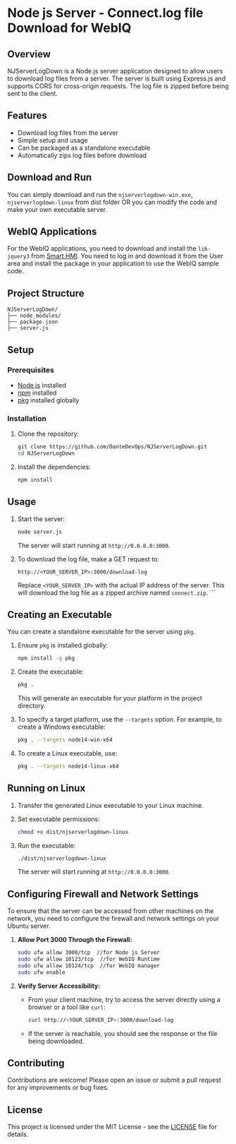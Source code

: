 
# Node js Server - Connect.log file Download for WebIQ

## Overview

NJServerLogDown is a Node.js server application designed to allow users to download log files from a server. The server is built using Express.js and supports CORS for cross-origin requests. The log file is zipped before being sent to the client.

## Features

- Download log files from the server
- Simple setup and usage
- Can be packaged as a standalone executable
- Automatically zips log files before download

## Download and Run

You can simply download and run the `njserverlogdown-win.exe`, `njserverlogdown-linux` from dist folder OR you can modify the code and make your own executable server.

## WebIQ Applications

For the WebIQ applications, you need to download and install the `lib-jquery3` from [Smart HMI](https://www.smart-hmi.com). You need to log in and download it from the User area and install the package in your application to use the WebIQ sample code.

## Project Structure

```
NJServerLogDown/
├── node_modules/
├── package.json
├── server.js
```

## Setup

### Prerequisites

- [Node.js](https://nodejs.org/) installed
- [npm](https://www.npmjs.com/) installed
- [pkg](https://github.com/vercel/pkg) installed globally

### Installation

1. Clone the repository:

   ```bash
   git clone https://github.com/DanteDevOps/NJServerLogDown.git
   cd NJServerLogDown
   ```

2. Install the dependencies:

   ```bash
   npm install
   ```

## Usage

1. Start the server:

   ```bash
   node server.js
   ```

   The server will start running at `http://0.0.0.0:3000`.

2. To download the log file, make a GET request to:

   ```
   http://<YOUR_SERVER_IP>:3000/download-log
   ```

   Replace `<YOUR_SERVER_IP>` with the actual IP address of the server. This will download the log file as a zipped archive named `connect.zip`.  ```

## Creating an Executable

You can create a standalone executable for the server using `pkg`.

1. Ensure `pkg` is installed globally:

   ```bash
   npm install -g pkg
   ```

2. Create the executable:

   ```bash
   pkg .
   ```

   This will generate an executable for your platform in the project directory.

3. To specify a target platform, use the `--targets` option. For example, to create a Windows executable:

   ```bash
   pkg . --targets node14-win-x64
   ```
4. To create a Linux executable, use:

   ```bash
   pkg . --targets node14-linux-x64
   ```
   
## Running on Linux

1. Transfer the generated Linux executable to your Linux machine.

2. Set executable permissions:

   ```bash
   chmod +x dist/njserverlogdown-linux
   ```

3. Run the executable:

   ```bash
   ./dist/njserverlogdown-linux
   ```

   The server will start running at `http://0.0.0.0:3000`.

## Configuring Firewall and Network Settings

To ensure that the server can be accessed from other machines on the network, you need to configure the firewall and network settings on your Ubuntu server.

1. **Allow Port 3000 Through the Firewall:**

   ```bash
   sudo ufw allow 3000/tcp  //for Node js Server
   sudo ufw allow 10123/tcp  //for WebIQ Runtime
   sudo ufw allow 10124/tcp  //for WebIQ manager
   sudo ufw enable
   ```

2. **Verify Server Accessibility:**

   - From your client machine, try to access the server directly using a browser or a tool like `curl`:

     ```bash
     curl http://<YOUR_SERVER_IP>:3000/download-log
     ```

   - If the server is reachable, you should see the response or the file being downloaded.

## Contributing

Contributions are welcome! Please open an issue or submit a pull request for any improvements or bug fixes.

## License

This project is licensed under the MIT License - see the [LICENSE](LICENSE) file for details.
```
